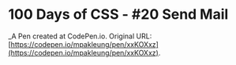 # 100 Days of CSS - #20  Send Mail
 _A Pen created at CodePen.io. Original URL: [https://codepen.io/mpakleung/pen/xxKOXxz](https://codepen.io/mpakleung/pen/xxKOXxz).

 